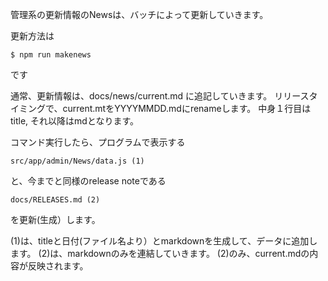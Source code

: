 管理系の更新情報のNewsは、バッチによって更新していきます。

更新方法は

```
$ npm run makenews
```
です

通常、更新情報は、docs/news/current.md に追記していきます。
リリースタイミングで、current.mtをYYYYMMDD.mdにrenameします。
中身１行目はtitle, それ以降はmdとなります。

コマンド実行したら、プログラムで表示する
```
src/app/admin/News/data.js (1)
```
と、今までと同様のrelease noteである
```
docs/RELEASES.md (2)
```
を更新(生成）します。

(1)は、titleと日付(ファイル名より）とmarkdownを生成して、データに追加します。
(2)は、markdownのみを連結していきます。
(2)のみ、current.mdの内容が反映されます。
